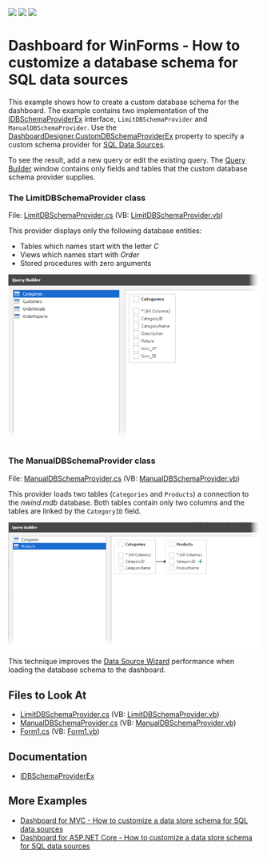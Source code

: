 <!-- default badges list -->
![](https://img.shields.io/endpoint?url=https://codecentral.devexpress.com/api/v1/VersionRange/128581398/19.1.3%2B)
[![](https://img.shields.io/badge/Open_in_DevExpress_Support_Center-FF7200?style=flat-square&logo=DevExpress&logoColor=white)](https://supportcenter.devexpress.com/ticket/details/E5051)
[![](https://img.shields.io/badge/📖_How_to_use_DevExpress_Examples-e9f6fc?style=flat-square)](https://docs.devexpress.com/GeneralInformation/403183)
<!-- default badges end -->
# Dashboard for WinForms - How to customize a database schema for SQL data sources

This example shows how to create a custom database schema for the dashboard. The example contains two implementation of the [IDBSchemaProviderEx](https://docs.devexpress.com/CoreLibraries/DevExpress.DataAccess.Sql.IDBSchemaProviderEx) interface, `LimitDBSchemaProvider` and `ManualDBSchemaProvider`. Use the [DashboardDesigner.CustomDBSchemaProviderEx](https://docs.devexpress.com/Dashboard/DevExpress.DashboardWeb.DevExpress.DashboardWin.DashboardDesigner.CustomDBSchemaProviderEx) property to specify a custom schema provider for [SQL Data Sources](https://docs.devexpress.com/Dashboard/16151/winforms-dashboard/winforms-designer/create-dashboards-in-the-winforms-designer/providing-data/sql-data-source).

To see the result, add a new query or edit the existing query. The [Query Builder](https://docs.devexpress.com/Dashboard/117275) window contains only fields and tables that the custom database schema provider supplies.

### The LimitDBSchemaProvider class

File: [LimitDBSchemaProvider.cs](./CS/Dashboard_CustomSchemaProvider/LimitDBSchemaProvider.cs) (VB: [LimitDBSchemaProvider.vb](./VB/Dashboard_CustomSchemaProvider/LimitDBSchemaProvider.vb))

This provider displays only the following database entities:

- Tables which names start with the letter *C*
- Views which names start with *Order*
- Stored procedures with zero arguments

![](images/custom-database-views.png)

### The ManualDBSchemaProvider class

File: [ManualDBSchemaProvider.cs](./CS/Dashboard_CustomSchemaProvider/ManualDBSchemaProvider.cs) (VB: [ManualDBSchemaProvider.vb](./VB/Dashboard_CustomSchemaProvider/ManualDBSchemaProvider.vb))

This provider loads two tables (`Categories` and `Products`) a connection to the _nwind.mdb_ database. Both tables contain only two columns and the tables are linked by the `CategoryID` field.

![](images/custom-database-tables.png)

This technique improves the [Data Source Wizard](https://docs.devexpress.com/Dashboard/117680/) performance when loading the database schema to the dashboard.

## Files to Look At

* [LimitDBSchemaProvider.cs](./CS/Dashboard_CustomSchemaProvider/LimitDBSchemaProvider.cs) (VB: [LimitDBSchemaProvider.vb](./VB/Dashboard_CustomSchemaProvider/LimitDBSchemaProvider.vb))
* [ManualDBSchemaProvider.cs](./CS/Dashboard_CustomSchemaProvider/ManualDBSchemaProvider.cs) (VB: [ManualDBSchemaProvider.vb](./VB/Dashboard_CustomSchemaProvider/ManualDBSchemaProvider.vb))
* [Form1.cs](/CS/Dashboard_CustomSchemaProvider/Form1.cs) (VB: [Form1.vb](./VB/Dashboard_CustomSchemaProvider/Form1.vb))

## Documentation

* [IDBSchemaProviderEx](https://docs.devexpress.com/CoreLibraries/DevExpress.DataAccess.Sql.IDBSchemaProviderEx)

## More Examples

* [Dashboard for MVC - How to customize a data store schema for SQL data sources](https://github.com/DevExpress-Examples/aspnet-mvc-dashboard-how-to-customize-a-data-store-schema-for-sql-data-sources-t584271)
* [Dashboard for ASP.NET Core - How to customize a data store schema for SQL data sources](https://github.com/DevExpress-Examples/aspnet-mvc-dashboard-how-to-customize-a-data-store-schema-for-sql-data-sources-t584271)